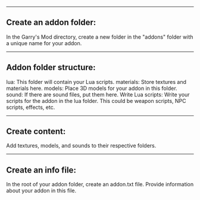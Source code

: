 -----------------------
Create an addon folder:
-----------------------
In the Garry's Mod directory, create a new folder in the "addons" folder with a unique name for your addon.

-----------------------
Addon folder structure:
-----------------------
lua: This folder will contain your Lua scripts.
materials: Store textures and materials here.
models: Place 3D models for your addon in this folder.
sound: If there are sound files, put them here.
Write Lua scripts:
Write your scripts for the addon in the lua folder. This could be weapon scripts, NPC scripts, effects, etc.

-----------------------
Create content:
-----------------------
Add textures, models, and sounds to their respective folders.

-----------------------
Create an info file:
-----------------------
In the root of your addon folder, create an addon.txt file. Provide information about your addon in this file.
